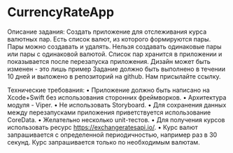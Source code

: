 # CurrencyRateApp

Описание задания:
  Создать приложение для отслеживания курса валютных пар.
  Есть список валют, из которого формируются пары.
  Пары можно создавать и удалять.
  Нельзя создавать одинаковые пары или пары с одинаковой валютой.
  Список пар хранится в приложении и показывается после перезапуска приложения. Дизайн может быть изменен - это лишь пример
  Задание должно быть выполнено в течении 10 дней и выложено в репозиторий на github. Нам присылайте ссылку.

Технические требования:
  • Приложение должно быть написано на Xcode+Swift без использования сторонних фреймворков.
  • Архитектура модуля - Viper.
  • Не использовать Storyboard.
  • Для сохранения данных между перезапусками приложения приветствуется
  использование CoreData.
  • Желательно несколько unit-тестов.
  • Для получения курсов использовать ресурс https://exchangeratesapi.io/.
  • Курс валют запрашивается с определенной периодичностью, например раз в 30 секунд.
  Курс запрашивается только по необходимым валютам.
